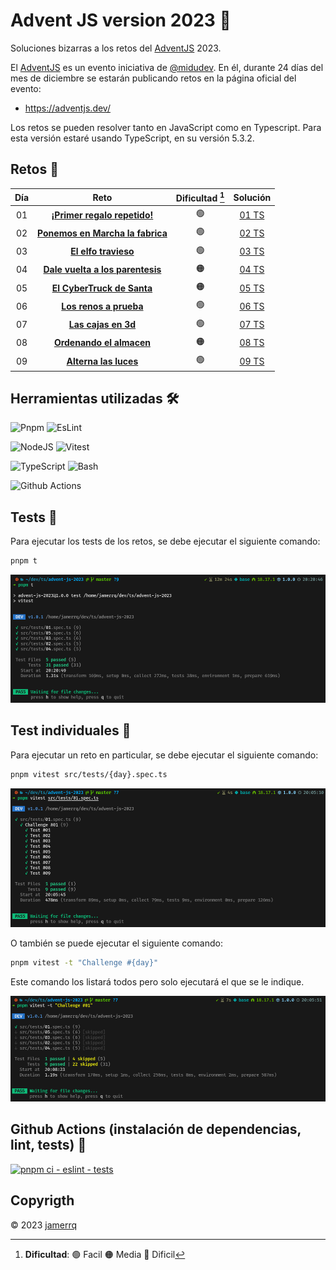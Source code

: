 # Advent JS version 2023 🎄

Soluciones bizarras a los retos del [AdventJS](https://adventjs.dev/) 2023.

El [AdventJS](https://adventjs.dev/) es un evento iniciativa de
[@midudev](https://midu.dev/). En él, durante 24 días del mes de diciembre se
estarán publicando retos en la página oficial del evento:

- https://adventjs.dev/

Los retos se pueden resolver tanto en JavaScript como en Typescript.
Para esta versión estaré usando TypeScript, en su versión 5.3.2.

## Retos 🎅

| Día |                                     Reto                                      | Dificultad [^1]  |                                Solución                                 |
| :-: | :---------------------------------------------------------------------------: | :--------: | :---------------------------------------------------------------------: |
| 01  |   [**¡Primer regalo repetido!**](https://adventjs.dev/es/challenges/2023/1)   |     🟢     | [01 TS](./src/challenges/01.ts) |
| 02  | [**Ponemos en Marcha la fabrica**](https://adventjs.dev/es/challenges/2023/2) |     🟢     | [02 TS](./src/challenges/02.ts) |
| 03  |       [**El elfo travieso**](https://adventjs.dev/es/challenges/2023/3)       |     🟢     | [03 TS](./src/challenges/03.ts) |
| 04  | [**Dale vuelta a los parentesis**](https://adventjs.dev/es/challenges/2023/4) |     🟠     | [04 TS](./src/challenges/04.ts) |
| 05  | [**El CyberTruck de Santa**](https://adventjs.dev/es/challenges/2023/5) |     🟠     | [05 TS](./src/challenges/05.ts) |
| 06  | [**Los renos a prueba**](https://adventjs.dev/es/challenges/2023/6) |     🟢     | [06 TS](./src/challenges/06.ts) |
| 07  | [**Las cajas en 3d**](https://adventjs.dev/es/challenges/2023/7) |     🟢     | [07 TS](./src/challenges/07.ts) |
| 08  | [**Ordenando el almacen**](https://adventjs.dev/es/challenges/2023/8) |     🟠     | [08 TS](./src/challenges/08.ts) |
| 09  | [**Alterna las luces**](https://adventjs.dev/es/challenges/2023/9) |     🟢     | [09 TS](./src/challenges/09.ts) |

## Herramientas utilizadas 🛠️

![Pnpm](https://img.shields.io/badge/-Pnpm-F69220?style=flat-square&logo=pnpm&logoColor=white)
![EsLint](https://img.shields.io/badge/-EsLint-4B32C3?style=flat-square&logo=eslint&logoColor=white)

![NodeJS](https://img.shields.io/badge/-NodeJS-339933?style=flat-square&logo=node.js&logoColor=white)
![Vitest](https://img.shields.io/badge/-Vitest-ADD467?style=flat-square&logo=vitest&logoColor=white)

![TypeScript](https://img.shields.io/badge/-TypeScript-007ACC?style=flat-square&logo=typescript&logoColor=white)
![Bash](https://img.shields.io/badge/-Bash-4EAA25?style=flat-square&logo=gnu-bash&logoColor=white)

![Github Actions](https://img.shields.io/badge/-Github%20Actions-2088FF?style=flat-square&logo=github-actions&logoColor=white)

## Tests 🧪

Para ejecutar los tests de los retos, se debe ejecutar el siguiente comando:

```bash
pnpm t
```
![Alt text](lib/image-2.png)

## Test individuales 🔬

Para ejecutar un reto en particular, se debe ejecutar el siguiente comando:

```bash
pnpm vitest src/tests/{day}.spec.ts
```
![Alt text](lib/image-1.png)

O también se puede ejecutar el siguiente comando:

```bash
pnpm vitest -t "Challenge #{day}"
```
Este comando los listará todos pero solo ejecutará el que se le indique.

![Alt text](lib/image.png)

## Github Actions (instalación de dependencias, lint, tests) 🚀

[![pnpm ci - eslint -
tests](https://github.com/jamerrq/advent-js-2023/actions/workflows/ci-eslint-tests.yml/badge.svg)](https://github.com/jamerrq/advent-js-2023/actions/workflows/ci-eslint-tests.yml)

## Copyrigth

© 2023 [jamerrq](https://github.com/jamerrq)

[^1]: **Dificultad**: 🟢 Facil 🟠 Media 🔴 Dificil
